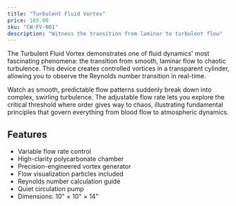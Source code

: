 ```yaml
---
title: "Turbulent Fluid Vortex"
price: 165.00
sku: "CW-FV-001"
description: "Witness the transition from laminar to turbulent flow"
---
```


The Turbulent Fluid Vortex demonstrates one of fluid dynamics' most fascinating phenomena: the transition from smooth, laminar flow to chaotic turbulence. This device creates controlled vortices in a transparent cylinder, allowing you to observe the Reynolds number transition in real-time.

Watch as smooth, predictable flow patterns suddenly break down into complex, swirling turbulence. The adjustable flow rate lets you explore the critical threshold where order gives way to chaos, illustrating fundamental principles that govern everything from blood flow to atmospheric dynamics.

## Features
- Variable flow rate control
- High-clarity polycarbonate chamber
- Precision-engineered vortex generator
- Flow visualization particles included
- Reynolds number calculation guide
- Quiet circulation pump
- Dimensions: 10" × 10" × 14"

